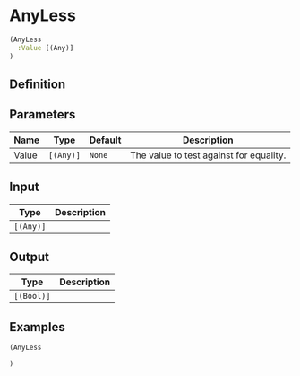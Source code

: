 # AnyLess

```clojure
(AnyLess
  :Value [(Any)]
)
```

## Definition


## Parameters
| Name | Type | Default | Description |
|------|------|---------|-------------|
| Value | `[(Any)]` | `None` | The value to test against for equality. |


## Input
| Type | Description |
|------|-------------|
| `[(Any)]` |  |


## Output
| Type | Description |
|------|-------------|
| `[(Bool)]` |  |


## Examples

```clojure
(AnyLess

)
```
